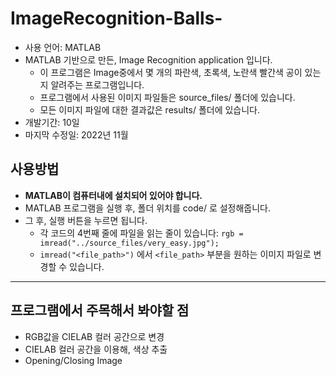 # ImageRecognition-Balls-
- 사용 언어: MATLAB
- MATLAB 기반으로 만든, Image Recognition application 입니다.
	- 이 프로그램은 Image중에서 몇 개의 파란색, 초록색, 노란색 빨간색 공이 있는지 알려주는 프로그램입니다.
	 - 프로그램에서 사용된 이미지 파일들은 source_files/ 폴더에 있습니다.
	- 모든 이미지 파일에 대한 결과값은 results/ 폴더에 있습니다.
- 개발기간: 10일
- 마지막 수정일: 2022년 11월
  
## 사용방법
- **MATLAB이 컴퓨터내에 설치되어 있어야 합니다.**
- MATLAB 프로그램을 실행 후, 폴더 위치를 code/ 로 설정해줍니다.
- 그 후, 실행 버튼을 누르면 됩니다.
	- 각 코드의 4번째 줄에 파일을 읽는 줄이 있습니다: `rgb = imread("../source_files/very_easy.jpg");`
	- `imread("<file_path>")` 에서 `<file_path>` 부분을 원하는 이미지 파일로 변경할 수 있습니다.

---
## 프로그램에서 주목해서 봐야할 점
- RGB값을 CIELAB 컬러 공간으로 변경
- CIELAB 컬러 공간을 이용해, 색상 추출
- Opening/Closing Image
